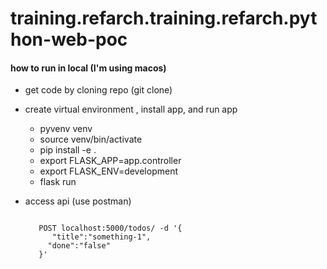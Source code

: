 # training.refarch.training.refarch.python-web-poc

#### how to run in local (I'm using macos)
* get code by cloning repo (git clone)

* create virtual environment , install app, and run app
  * pyvenv venv
  * source venv/bin/activate
  * pip install -e .
  * export FLASK_APP=app.controller
  * export FLASK_ENV=development
  * flask run

* access api (use postman)
   ``` GET localhost:5000/todos

      POST localhost:5000/todos/ -d '{ 
	     "title":"something-1", 
	    "done":"false"
      }'
    ```